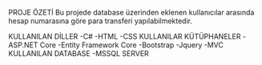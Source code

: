PROJE ÖZETİ
Bu projede database üzerinden eklenen kullanıcılar arasında hesap numarasına göre para transferi yapılabilmektedir.

KULLANILAN DİLLER
-C#
-HTML
-CSS
KULLANILAR KÜTÜPHANELER
-ASP.NET Core
-Entity Framework Core
-Bootstrap
-Jquery
-MVC
KULLANILAN DATABASE
-MSSQL SERVER
